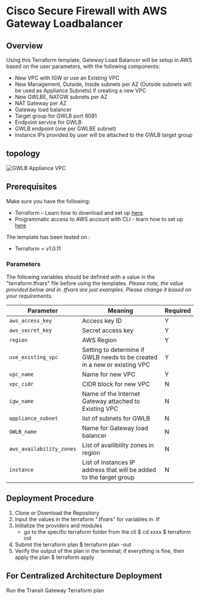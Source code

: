 # Cisco Secure Firewall with AWS Gateway Loadbalancer

## Overview

Using this Terraform template, Gateway Load Balancer will be setup in AWS based on the user parameters, with the following components:

- New VPC with IGW or use an Existing VPC
- New Management, Outside, Inside subnets per AZ (Outside subnets will be used as Appliance Subnets) if creating a new VPC
- New GWLBE, NATGW subnets per AZ
- NAT Gateway per AZ
- Gateway load balancer
- Target group for GWLB port 6081
- Endpoint service for GWLB
- GWLB endpoint (one per GWLBE subnet)
- Instance IPs provided by user will be attached to the GWLB target group

## topology

![GWLB Appliance VPC](images/GWLB.png)

## Prerequisites

Make sure you have the following:

- Terraform – Learn how to download and set up [here](https://learn.hashicorp.com/terraform/getting-started/install.html).
- Programmatic access to AWS account with CLI - learn how to set up [here](https://docs.aws.amazon.com/cli/latest/userguide/cli-chap-configure.html)

The template has been tested on :
- Terraform = v1.0.11

### Parameters

The following variables should be defined with a value in the "terraform.tfvars" file before using the templates. 
*Please note, the value provided below and in .tfvars are just examples. Please change it based on your requirements.*

| Parameter | Meaning | Required |
| --- | --- | --- |
| `aws_access_key` | Access key ID | Y |
| `aws_secret_key` | Secret access key | Y |
| `region` | AWS Region | Y |
| `use_existing_vpc` | Setting to determine if GWLB needs to be created in a new or existing VPC | Y |
| `vpc_name` | Name for new VPC | Y |
| `vpc_cidr` | CIDR block for new VPC | N |
| `igw_name` | Name of the Internet Gateway attached to Existing VPC | N |
| `appliance_subnet` | list of subnets for GWLB | N |
| `GWLB_name` | Name for Gateway load balancer | N |
| `aws_availability_zones` | List of availibility zones in region | N |
| `instance` | List of instances IP address that will be added to the target group | N |

## Deployment Procedure

1) Clone or Download the Repository 
2) Input the values in the terraform ".tfvars" for variables in .tf 
3) Initialize the providers and modules
     - go to the specific terraform folder from the cli 
        $ cd xxxx
        $ terraform init 
4) Submit the terraform plan 
    $ terraform plan -out <filename>
5) Verify the output of the plan in the terminal; if everything is fine, then apply the plan 
    $ terraform apply <out filename generated earlier>

## For Centralized Architecture Deployment

Run the Transit Gateway Terraform plan
<link> 

